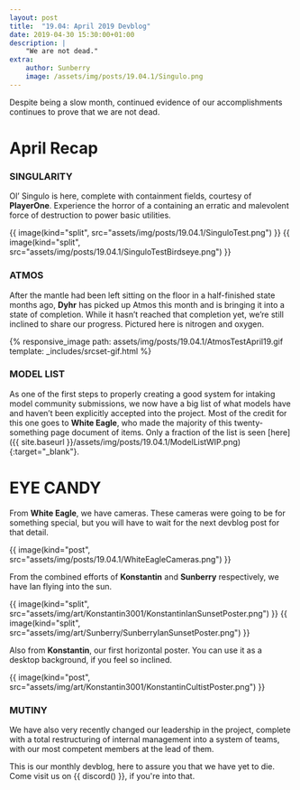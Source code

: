 ```yaml
---
layout: post
title:  "19.04: April 2019 Devblog"
date: 2019-04-30 15:30:00+01:00
description: |
    "We are not dead."
extra:
    author: Sunberry
    image: /assets/img/posts/19.04.1/Singulo.png
---
```


Despite being a slow month, continued evidence of our accomplishments continues to prove that we are not dead.

# April Recap

### SINGULARITY

Ol’ Singulo is here, complete with containment fields, courtesy of **PlayerOne**. Experience the horror of a containing an erratic and malevolent force of destruction to power basic utilities.

<div class='horizontal-2' markdown='1'>
{{ image(kind="split", src="assets/img/posts/19.04.1/SinguloTest.png") }}
{{ image(kind="split", src="assets/img/posts/19.04.1/SinguloTestBirdseye.png") }}
</div>

### ATMOS

After the mantle had been left sitting on the floor in a half-finished state months ago, **Dyhr** has picked up Atmos this month and is bringing it into a state of completion. While it hasn’t reached that completion yet, we’re still inclined to share our progress. Pictured here is nitrogen and oxygen.

{% responsive_image path: assets/img/posts/19.04.1/AtmosTestApril19.gif template: _includes/srcset-gif.html %}

### MODEL LIST

As one of the first steps to properly creating a good system for intaking model community submissions, we now have a big list of what models have and haven’t been explicitly accepted into the project. Most of the credit for this one goes to **White Eagle**, who made the majority of this twenty-something page document of items. Only a fraction of the list is seen [here]({{ site.baseurl }}/assets/img/posts/19.04.1/ModelListWIP.png){:target="_blank"}.

# EYE CANDY

From **White Eagle**, we have cameras. These cameras were going to be for something special, but you will have to wait for the next devblog post for that detail.

{{ image(kind="post", src="assets/img/posts/19.04.1/WhiteEagleCameras.png") }}

From the combined efforts of **Konstantin** and **Sunberry** respectively, we have Ian flying into the sun.

<div class='horizontal-2' markdown='1'>
{{ image(kind="split", src="assets/img/art/Konstantin3001/KonstantinIanSunsetPoster.png") }}
{{ image(kind="split", src="assets/img/art/Sunberry/SunberryIanSunsetPoster.png") }}
</div>

Also from **Konstantin**, our first horizontal poster. You can use it as a desktop background, if you feel so inclined.

{{ image(kind="post", src="assets/img/art/Konstantin3001/KonstantinCultistPoster.png") }}

### MUTINY

We have also very recently changed our leadership in the project, complete with a total restructuring of internal management into a system of teams, with our most competent members at the lead of them.

This is our monthly devblog, here to assure you that we have yet to die.
Come visit us on {{ discord() }}, if you're into that.
